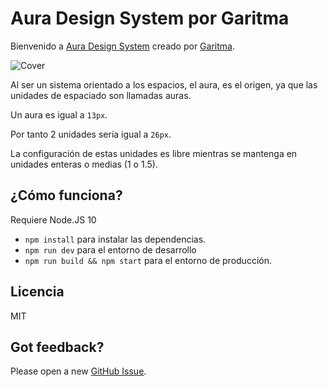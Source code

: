 # Aura Design System por Garitma

Bienvenido a [Aura Design System](https://auradesignsystem.com) creado por [Garitma](https://garitma.com).

![Cover](./.readme-static/isotipo.jpg)

Al ser un sistema orientado a los espacios, el aura, es el origen, ya que las unidades de espaciado son llamadas auras.

Un aura es igual a `13px`.

Por tanto 2 unidades sería igual a `26px`.

La configuración de estas unidades es libre mientras se mantenga en unidades enteras o medias (1 o 1.5).

## ¿Cómo funciona?

Requiere Node.JS 10

- `npm install` para instalar las dependencias.
- `npm run dev` para el entorno de desarrollo
- `npm run build && npm start` para el entorno de producción.

## Licencia

MIT

## Got feedback?

Please open a new <a href="https://github.com/garitma/aura-design-system/issues">GitHub Issue</a>.
